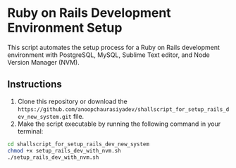 # Ruby on Rails Development Environment Setup

This script automates the setup process for a Ruby on Rails development environment with PostgreSQL, MySQL, Sublime Text editor, and Node Version Manager (NVM).

## Instructions

1. Clone this repository or download the `https://github.com/anoopchaurasiyadev/shallscript_for_setup_rails_dev_new_system.git` file.
2. Make the script executable by running the following command in your terminal:

```bash
cd shallscript_for_setup_rails_dev_new_system
chmod +x setup_rails_dev_with_nvm.sh
./setup_rails_dev_with_nvm.sh


